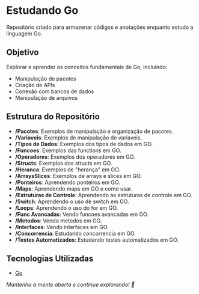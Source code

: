 # Estudando Go

Repositório criado para armazenar códigos e anotações enquanto estudo a linguagem Go.

## Objetivo
Explorar e aprender os conceitos fundamentais de Go, incluindo:
- Manipulação de pacotes
- Criação de APIs
- Conexão com bancos de dados
- Manipulação de arquivos

## Estrutura do Repositório
- **/Pacotes**: Exemplos de manipulação e organização de pacotes.
- **/Variaveis**: Exemplos de manipulação de variaveis.
- **/Tipos de Dados**: Exemplos dos tipos de dados em GO.
- **/Funcoes**: Exemplos das functions em GO.
- **/Operadores**: Exemplos dos operadores em GO.
- **/Structs**: Exemplos dos structs em GO.
- **/Heranca**: Exemplos de "herança" em GO.
- **/ArraysSlices**: Exemplos de arrays e slices em GO.
- **/Ponteiros**: Aprendendo ponteiros em GO.
- **/Maps**: Aprendendo maps em GO e como usar.
- **/Estruturas de Controle**: Aprendendo as estruturas de controle em GO.
- **/Switch**: Aprendendo o uso de switch em GO.
- **/Loops**: Aprendendo o uso do for em GO.
- **/Func Avancadas**: Vendo funcoes avancadas em GO.
- **/Metodos**: Vendo metodos em GO.
- **/Interfaces**: Vendo interfaces em GO.
- **/Concorrencia**: Estudando concorrencia em GO.
- **/Testes Automatizados**: Estudando testes automatizados em GO.

## Tecnologias Utilizadas
- [Go](https://golang.org/)

_Mantenha a mente aberta e continue explorando! 🚀_
